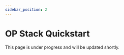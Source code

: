 ```yaml
---
sidebar_position: 2
---
```


# OP Stack Quickstart

This page is under progress and will be updated shortly.

<!-- Outline for this page:
1. Diagram for how app interacts with Fairyring
2. Diagram for how app works  -->
<!-- 
This quickstart will cover:

- Using one script to spinning up a local docker container simulating a local orbit chain, Fairblock_Demo_Chain, settling on Arbitrum Sepolia Testnet
- Creating smart contracts showcasing encryption, decryption and conditional execution with precompiles in modified EVM
- Testing the smart contracts functionalities with the Fairblock_Demo_Chain -->
